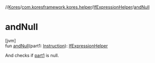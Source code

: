 //[Kores](../../../index.md)/[com.koresframework.kores.helper](../index.md)/[IfExpressionHelper](index.md)/[andNull](and-null.md)

# andNull

[jvm]\
fun [andNull](and-null.md)(part1: [Instruction](../../com.koresframework.kores/-instruction/index.md)): [IfExpressionHelper](index.md)

And checks if [part1](and-null.md) is null.
